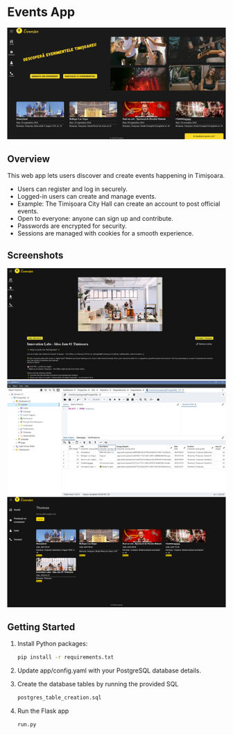 # Events App

![Screenshot](/images/image.png)

## Overview

This web app lets users discover and create events happening in Timișoara.

- Users can register and log in securely.  
- Logged-in users can create and manage events.  
- Example: The Timișoara City Hall can create an account to post official events.  
- Open to everyone: anyone can sign up and contribute.  
- Passwords are encrypted for security.  
- Sessions are managed with cookies for a smooth experience.

## Screenshots
![Screenshot](/images/image1.png)
![Screenshot](/images/image3.png)
![Screenshot](/images/image4.png)

## Getting Started

1. Install Python packages:
    ```bash
    pip install -r requirements.txt
    ```

2. Update app/config.yaml with your PostgreSQL database details.
3. Create the database tables by running the provided SQL
    ```bash
    postgres_table_creation.sql
    ```
4. Run the Flask app
   ```bash
   run.py
   ```
